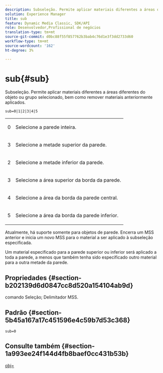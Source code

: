 ```yaml
---
description: Subseleção. Permite aplicar materiais diferentes a áreas diferentes do objeto ou grupo selecionado, bem como remover materiais anteriormente aplicados.
solution: Experience Manager
title: sub
feature: Dynamic Media Classic, SDK/API
role: Desenvolvedor,Profissional de negócios
translation-type: tm+mt
source-git-commit: d0bc88f55f857762b3bab4c76d1e3f3dd2733d60
workflow-type: tm+mt
source-wordcount: '162'
ht-degree: 3%

---
```



# sub{#sub}

Subseleção. Permite aplicar materiais diferentes a áreas diferentes do objeto ou grupo selecionado, bem como remover materiais anteriormente aplicados.

`sub=0|1|2|3|4|5`

<table id="simpletable_F6BF91BD2C4B47BF8A28032E392D37F0"> 
 <tr class="strow"> 
  <td class="stentry"> <p>0 </p> </td> 
  <td class="stentry"> <p>Selecione a parede inteira. </p> </td> 
 </tr> 
 <tr class="strow"> 
  <td class="stentry"> <p>3 </p> </td> 
  <td class="stentry"> <p>Selecione a metade superior da parede. </p> </td> 
 </tr> 
 <tr class="strow"> 
  <td class="stentry"> <p>2 </p> </td> 
  <td class="stentry"> <p>Selecione a metade inferior da parede. </p> </td> 
 </tr> 
 <tr class="strow"> 
  <td class="stentry"> <p>3 </p> </td> 
  <td class="stentry"> <p>Selecione a área superior da borda da parede. </p> </td> 
 </tr> 
 <tr class="strow"> 
  <td class="stentry"> <p>4 </p> </td> 
  <td class="stentry"> <p>Selecione a área da borda da parede central. </p> </td> 
 </tr> 
 <tr class="strow"> 
  <td class="stentry"> <p>5 </p> </td> 
  <td class="stentry"> <p>Selecione a área da borda da parede inferior. </p> </td> 
 </tr> 
</table>

Atualmente, há suporte somente para objetos de parede. Encerra um MSS anterior e inicia um novo MSS para o material a ser aplicado à subseleção especificada.

Um material especificado para a parede superior ou inferior será aplicado a toda a parede, a menos que também tenha sido especificado outro material para a outra metade da parede.

## Propriedades {#section-b202139d6d0847cc8d520a154104ab9d}

comando Seleção; Delimitador MSS.

## Padrão {#section-5b45a167a17c451596e4c59b7d53c368}

`sub=0`

## Consulte também {#section-1a993ee24f144d4fb8baef0cc431b53b}

[obj=](../../../../../ir-api/http-protocol/image-rendering-api-ref/c-ir-http-protocol-ref/c-ir-http-protocol-command-reference/r-ir-obj.md#reference-31e7dac7931b4e0eb3c7589f120a1e6a)
